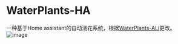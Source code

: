 # WaterPlants-HA
一种基于Home assistant的自动浇花系统，根据[WaterPlants-ALi](https://github.com/zhouruhui/WaterPlants-ALi)更改。
![image](https://github.com/user-attachments/assets/f3fcecde-bdab-4f6e-8736-ebf67cb14f36)

